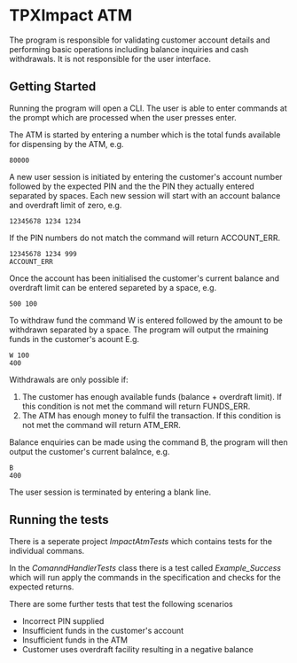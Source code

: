 # TPXImpact ATM

The program is responsible for validating customer account details and performing basic
operations including balance inquiries and cash withdrawals. It is not responsible for 
the user interface.

## Getting Started

Running the program will open a CLI. The user is able to enter commands at the prompt 
which are processed when the user presses enter.

The ATM is started by entering a number which is the total funds available for dispensing
by the ATM, e.g.

    80000

A new user session is initiated by entering the customer's account number followed by the 
expected PIN and the the PIN they actually entered separated by spaces. Each new session
will start with an account balance and overdraft limit of zero, e.g.

    12345678 1234 1234

If the PIN numbers do not match the command will return ACCOUNT_ERR.

    12345678 1234 999
    ACCOUNT_ERR

Once the account has been initialised the customer's current balance and overdraft limit 
can be entered separeted by a space, e.g.

    500 100

To withdraw fund the command W is entered followed by the amount to be withdrawn separated 
by a space. The program will output the rmaining funds in the customer's acount E.g.

    W 100
    400

Withdrawals are only possible if:
1. The customer has enough available funds (balance + overdraft limit). If this condition is not met the command will return FUNDS_ERR.
2. The ATM has enough money to fulfil the transaction. If this condition is not met the command will return ATM_ERR.

Balance enquiries can be made using the command B, the program will then output the customer's current balalnce, e.g.

    B
    400


The user session is terminated by entering a blank line.

## Running the tests

There is a seperate project *ImpactAtmTests* which contains tests for the individual commans.

In the *ComanndHandlerTests* class there is a test called *Example_Success* which will run apply the commands 
in the specification and checks for the expected returns.

There are some further tests that test the following scenarios
- Incorrect PIN supplied
- Insufficient funds in the customer's account
- Insufficient funds in the ATM
- Customer uses overdraft facility resulting in a negative balance
